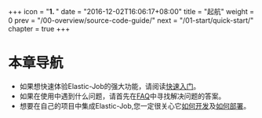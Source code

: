 +++
icon = "<b>1. </b>"
date = "2016-12-02T16:06:17+08:00"
title = "起航"
weight = 0
prev = "/00-overview/source-code-guide/"
next = "/01-start/quick-start/"
chapter = true
+++

# 本章导航

 - 如果想快速体验Elastic-Job的强大功能，请阅读[快速入门](/01-start/quick-start)。
 - 如果在使用中遇到什么问题，请首先在[FAQ](/01-start/faq)中寻找解决问题的答案。
 - 想要在自己的项目中集成Elastic-Job,您一定很关心它[如何开发](/01-start/dev-guide)及[如何部署](/01-start/deploy-guide)。
